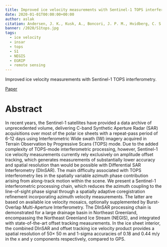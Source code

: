 ```yaml
---
title: Improved ice velocity measurements with Sentinel-1 TOPS interferometry
date: 2020-01-01T00:00:00+00:00
author: aslak
citation: Andersen, J. K., Kusk, A., Boncori, J. P. M., Hvidberg, C. S., & Grinsted, A. (2020). Improved ice velocity measurements with Sentinel-1 TOPS interferometry. Remote Sensing, 12(12), 2014.
banner: /2020/S1tops.jpg
tags:
  - ice velocity
  - insar
  - tops
  - S1
  - NEGIS
  - EGRIP
  - remote sensing
---
```

Improved ice velocity measurements with Sentinel-1 TOPS interferometry.

<!--more-->
[Paper](https://doi.org/10.3390/rs12122014)

# Abstract
In recent years, the Sentinel-1 satellites have provided a data archive of unprecedented volume, delivering C-band Synthetic Aperture Radar (SAR) acquisitions over most of the polar ice sheets with a repeat-pass period of 6-12 days using Interferometric Wide swath (IW) imagery acquired in Terrain Observation by Progressive Scans (TOPS) mode. Due to the added complexity of TOPS-mode interferometric processing, however, Sentinel-1 ice velocity measurements currently rely exclusively on amplitude offset tracking, which generates measurements of substantially lower accuracy and spatial resolution than would be possible with Differential SAR Interferometry (DInSAR). The main difficulty associated with TOPS interferometry lies in the spatially variable azimuth phase contribution arising from along-track motion within the scene. We present a Sentinel-1 interferometric processing chain, which reduces the azimuth coupling to the line-of-sight phase signal through a spatially adaptive coregistration refinement incorporating azimuth velocity measurements. The latter are based on available ice velocity mosaics, optionally supplemented by Burst-Overlap Multi-Aperture Interferometry. The DInSAR processing chain is demonstrated for a large drainage basin in Northeast Greenland, encompassing the Northeast Greenland Ice Stream (NEGIS), and integrated with state-of-the-art offset tracking measurements. In the ice sheet interior, the combined DInSAR and offset tracking ice velocity product provides a spatial resolution of 50× 50 m and 1-sigma accuracies of 0.18 and 0.44 m/y in the x and y components respectively, compared to GPS.
